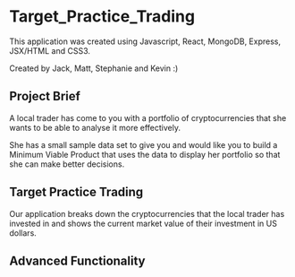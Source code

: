# Target_Practice_Trading

This application was created using Javascript, React, MongoDB, Express, JSX/HTML and CSS3.

Created by Jack, Matt, Stephanie and Kevin :)

## Project Brief

A local trader has come to you with a portfolio of cryptocurrencies that she wants to be able to analyse it more effectively. 

She has a small sample data set to give you and would like you to build a Minimum Viable Product that uses the data to display her portfolio so that she can make better decisions.



## Target Practice Trading

Our application breaks down the cryptocurrencies that the local trader has invested in and shows the current market value of their investment in US dollars.

## Advanced Functionality

